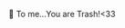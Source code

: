 🦝 To me...You are Trash!<33

<!---
racoon-dev/racoon-dev is a ✨ special ✨ repository because its `README.md` (this file) appears on your GitHub profile.
You can click the Preview link to take a look at your changes.
--->
